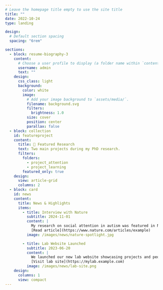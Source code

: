 ```yaml
---
# Leave the homepage title empty to use the site title
title: ""
date: 2022-10-24
type: landing

design:
  # Default section spacing
  spacing: "6rem"

sections:
  - block: resume-biography-3
    content:
      # Choose a user profile to display (a folder name within `content/authors/`)
      username: admin
      text: ""
    design:
      css_class: light
      background:
        color: white
        image:
          # Add your image background to `assets/media/`.
          filename: background.svg
          filters:
            brightness: 1.0
          size: cover
          position: center
          parallax: false
  - block: collection
    id: featureproject
    content:
      title: 🔎 Featured Research
      text: Two main projects during my PhD research. 
      filters:
        folders:
          - project_attention
          - project_learning
        featured_only: true
    design:
      view: article-grid
      columns: 2
  - block: card
    id: news
    content:
      title: News & Highlights
      items:
        - title: Interview with Nature
          subtitle: 2024-11-01
          content: |
            My research on social attention in autism was featured in Nature.  
            [Read article](https://www.nature.com/articles/example)
          image: /images/news/nature-spotlight.jpg

        - title: Lab Website Launched
          subtitle: 2023-06-20
          content: |
            We launched our new lab website showcasing projects and people.  
            [Visit lab site](https://mylab.example.com)
          image: /images/news/lab-site.png
    design:
      columns: 1
      view: compact
---
```

